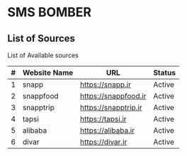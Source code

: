 # SMS BOMBER

## List of Sources

List of Available sources

|#               |Website Name                  |URL			              |Status                       |
|----------------|------------------------------|-----------------------------|-----------------------------|
|1			     |snapp			                |https://snapp.ir             |Active                       |
|2			     |snappfood                     |https://snappfood.ir         |Active                       |
|3			     |snapptrip                     |https://snapptrip.ir         |Active                       |
|4			     |tapsi                         |https://tapsi.ir             |Active                       |
|5			     |alibaba                       |https://alibaba.ir           |Active                       |
|6			     |divar                         |https://divar.ir             |Active                       |


